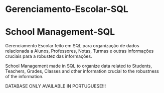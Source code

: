 # Gerenciamento-Escolar-SQL
# School Management-SQL

Gerenciamento Escolar feito em SQL para organização de dados relacionada a Alunos, Professores, Notas, Turmas e outras informações cruciais para a robustez das informações.

School Management made in SQL to organize data related to Students, Teachers, Grades, Classes and other information crucial to the robustness of the information.

DATABASE ONLY AVAILABLE IN PORTUGUESE!!!
